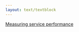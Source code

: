 ```yaml
---
layout: text/textblock
---
```


[Measuring service performance](https://www.dta.gov.au/standard/measuring-performance/)
